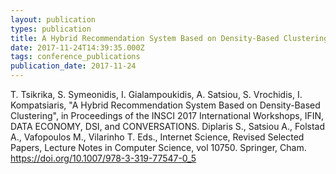 ```yaml
---
layout: publication
types: publication
title: A Hybrid Recommendation System Based on Density-Based Clustering
date: 2017-11-24T14:39:35.000Z
tags: conference_publications
publication_date: 2017-11-24
---
```

T. Tsikrika, S. Symeonidis, I. Gialampoukidis, A. Satsiou, S. Vrochidis, I. Kompatsiaris, "A Hybrid Recommendation System Based on Density-Based Clustering", in Proceedings of the INSCI 2017 International Workshops, IFIN, DATA ECONOMY, DSI, and CONVERSATIONS. Diplaris S., Satsiou A., Folstad A., Vafopoulos M., Vilarinho T. Eds., Internet Science, Revised Selected Papers, Lecture Notes in Computer Science, vol 10750. Springer, Cham. <https://doi.org/10.1007/978-3-319-77547-0_5>